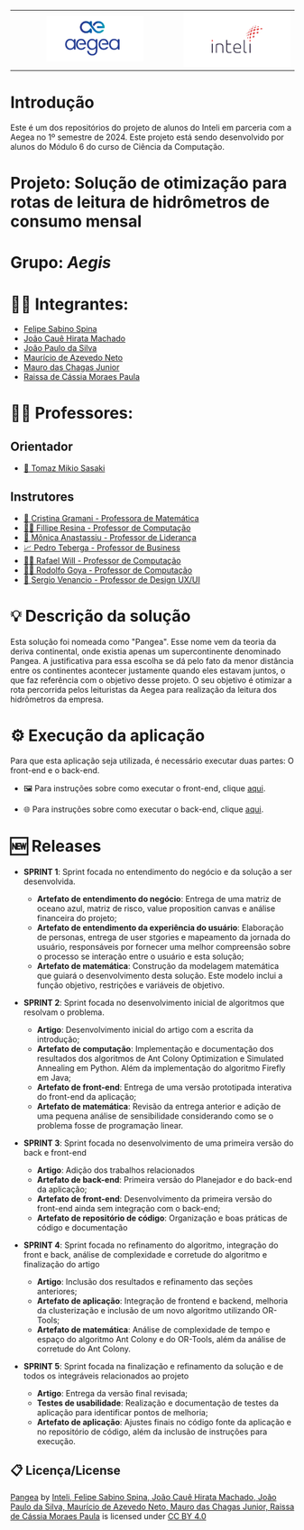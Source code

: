 <table>
<tr>
<td style="text-align: center;">
<a href= "https://www.aegea.com.br/"><img src="./artefatos//assets/aegea.png" alt="Aegea" border="0" width="60%"></a>
</td>
<td style="text-align: center;"><a href= "https://www.inteli.edu.br/"><img src="./artefatos//assets/inteli.png" alt="Inteli - Instituto de Tecnologia e Liderança" border="0" width="100%"></a>
</td>
</tr>
</table>

# Introdução

Este é um dos repositórios do projeto de alunos do Inteli em parceria com a Aegea no 1º semestre de 2024. Este projeto está sendo desenvolvido por alunos do Módulo 6 do curso de Ciência da Computação.

# Projeto: Solução de otimização para rotas de leitura de hidrômetros de consumo mensal

# Grupo: *Aegis*

# 👨‍🎓 Integrantes:

* [Felipe Sabino Spina](https://www.linkedin.com/in/felipe-sabino-spina-b33372271/)
* [João Cauê Hirata Machado](https://www.linkedin.com/in/joão-hirata-085456279/)
* [João Paulo da Silva](https://www.linkedin.com/in/joão-paulo-da-silva-a45229215/)
* [Maurício de Azevedo Neto](https://www.linkedin.com/in/mauricio-azevedo-neto/)
* [Mauro das Chagas Junior](https://www.linkedin.com/in/mauro-das-chagas-junior/)
* [Raissa de Cássia Moraes Paula](https://www.linkedin.com/in/raissa-paula/)

# 👩‍🏫 Professores:

## Orientador
* [🧭 Tomaz Mikio Sasaki](https://www.linkedin.com/in/tmsasaki/)

## Instrutores
* [🧮 Cristina Gramani - Professora de Matemática](https://www.linkedin.com/in/cristinagramani/)
* [👨‍💻 Fillipe Resina - Professor de Computação](https://www.linkedin.com/in/fillipe-resina-b2211a22/)
* [👑 Mônica Anastassiu - Professor de Liderança](https://www.linkedin.com/in/monica-anastassiu-d-sc-2568522/)
* [📈 Pedro Teberga - Professor de Business](https://www.linkedin.com/in/pedroteberga/)
* [👨‍💻 Rafael Will - Professor de Computação](https://www.linkedin.com/in/rafael-will-m-de-araujo-20809b18b/)
* [👨‍💻 Rodolfo Goya - Professor de Computação](https://www.linkedin.com/in/rodolfo-goya-6ab187/)
* [🎨 Sergio Venancio - Professor de Design UX/UI](https://www.linkedin.com/in/sergio-venancio-a509b342/)

# 💡 Descrição da solução

Esta solução foi nomeada como "Pangea". Esse nome vem da teoria da deriva continental, onde existia apenas um supercontinente denominado Pangea. A justificativa para essa escolha se dá pelo fato da menor distância entre os continentes acontecer justamente quando eles estavam juntos, o que faz referência com o objetivo desse projeto. O seu objetivo é otimizar a rota percorrida pelos leituristas da Aegea para realização da leitura dos hidrômetros da empresa.

# ⚙️ Execução da aplicação

Para que esta aplicação seja utilizada, é necessário executar duas partes: O front-end e o back-end.

- 🖼️ Para instruções sobre como executar o front-end, clique [aqui](./codigo/frontend/).

- 🌐 Para instruções sobre como executar o back-end, clique [aqui](./codigo/backend/).

# 🆕 Releases

* **SPRINT 1**: Sprint focada no entendimento do negócio e da solução a ser desenvolvida.
  - **Artefato de entendimento do negócio**: Entrega de uma matriz de oceano azul, matriz de risco, value proposition canvas e análise financeira do projeto;
  - **Artefato de entendimento da experiência do usuário**: Elaboração de personas, entrega de user stgories e mapeamento da jornada do usuário, responsáveis por fornecer uma melhor compreensão sobre o processo se interação entre o usuário e esta solução;
  - **Artefato de matemática**: Construção da modelagem matemática que guiará o desenvolvimento desta solução. Este modelo inclui a função objetivo, restrições e variáveis de objetivo.

* **SPRINT 2**: Sprint focada no desenvolvimento inicial de algoritmos que resolvam o problema.
  - **Artigo**: Desenvolvimento inicial do artigo com a escrita da introdução;
  - **Artefato de computação**: Implementação e documentação dos resultados dos algoritmos de Ant Colony Optimization e Simulated Annealing em Python. Além da implementação do algoritmo Firefly em Java;
  - **Artefato de front-end**: Entrega de uma versão prototipada interativa do front-end da aplicação;
  - **Artefato de matemática**: Revisão da entrega anterior e adição de uma pequena análise de sensibilidade considerando como se o problema fosse de programação linear.

* **SPRINT 3**: Sprint focada no desenvolvimento de uma primeira versão do back e front-end
  - **Artigo**: Adição dos trabalhos relacionados
  - **Artefato de back-end**: Primeira versão do Planejador e do back-end da aplicação;
  - **Artefato de front-end**: Desenvolvimento da primeira versão do front-end ainda sem integração com o back-end;
  - **Artefato de repositório de código**: Organização e boas práticas de código e documentação

* **SPRINT 4**: Sprint focada no refinamento do algoritmo, integração do front e back, análise de complexidade e corretude do algoritmo e finalização do artigo
  - **Artigo**: Inclusão dos resultados e refinamento das seções anteriores;
  - **Artefato de aplicação**: Integração de frontend e backend, melhoria da clusterização e inclusão de um novo algoritmo utilizando OR-Tools;
  - **Artefato de matemática**: Análise de complexidade de tempo e espaço do algoritmo Ant Colony e do OR-Tools, além da análise de corretude do Ant Colony.

* **SPRINT 5**: Sprint focada na finalização e refinamento da solução e de todos os integráveis relacionados ao projeto
  - **Artigo**: Entrega da versão final revisada;
  - **Testes de usabilidade**: Realização e documentação de testes da aplicação para identificar pontos de melhoria;
  - **Artefato de aplicação**: Ajustes finais no código fonte da aplicação e no repositório de código, além da inclusão de instruções para execução.

## 📋 Licença/License

<p xmlns:cc="http://creativecommons.org/ns#" xmlns:dct="http://purl.org/dc/terms/"><a property="dct:title" rel="cc:attributionURL" href="https://github.com/Inteli-College/2024-1B-T07-CC06-G04">Pangea</a> by <a rel="cc:attributionURL dct:creator" property="cc:attributionName" href="https://www.inteli.edu.br/">Inteli, Felipe Sabino Spina, João Cauê Hirata Machado, João Paulo da Silva, Maurício de Azevedo Neto, Mauro das Chagas Junior, Raissa de Cássia Moraes Paula</a> is licensed under <a href="https://creativecommons.org/licenses/by/4.0/?ref=chooser-v1" target="_blank" rel="license noopener noreferrer" style="display:inline-block;">CC BY 4.0<img style="height:22px!important;margin-left:3px;vertical-align:text-bottom;" src="https://mirrors.creativecommons.org/presskit/icons/cc.svg?ref=chooser-v1" alt=""><img style="height:22px!important;margin-left:3px;vertical-align:text-bottom;" src="https://mirrors.creativecommons.org/presskit/icons/by.svg?ref=chooser-v1" alt=""></a></p>
